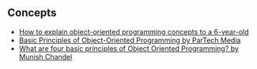 ## Concepts

- [How to explain object-oriented programming concepts to a 6-year-old](https://www.freecodecamp.org/news/object-oriented-programming-concepts-21bb035f7260/)
- [Basic Principles of Object-Oriented Programming by ParTech Media](https://www.partech.nl/en/publications/2020/10/basic-principles-of-object-oriented-programming)
- [What are four basic principles of Object Oriented Programming? by Munish Chandel](https://medium.com/@cancerian0684/what-are-four-basic-principles-of-object-oriented-programming-645af8b43727)
